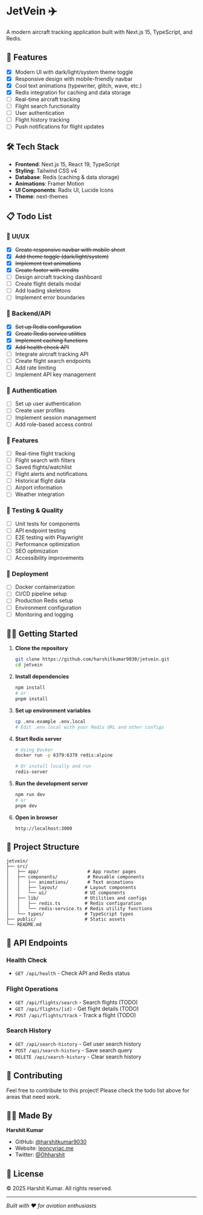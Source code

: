 # JetVein ✈️

A modern aircraft tracking application built with Next.js 15, TypeScript, and Redis.

## 🚀 Features

- [x] Modern UI with dark/light/system theme toggle
- [x] Responsive design with mobile-friendly navbar
- [x] Cool text animations (typewriter, glitch, wave, etc.)
- [x] Redis integration for caching and data storage
- [ ] Real-time aircraft tracking
- [ ] Flight search functionality
- [ ] User authentication
- [ ] Flight history tracking
- [ ] Push notifications for flight updates

## 🛠️ Tech Stack

- **Frontend**: Next.js 15, React 19, TypeScript
- **Styling**: Tailwind CSS v4
- **Database**: Redis (caching & data storage)
- **Animations**: Framer Motion
- **UI Components**: Radix UI, Lucide Icons
- **Theme**: next-themes

## 📋 Todo List

### 🎨 UI/UX
- [x] ~~Create responsive navbar with mobile sheet~~
- [x] ~~Add theme toggle (dark/light/system)~~
- [x] ~~Implement text animations~~
- [x] ~~Create footer with credits~~
- [ ] Design aircraft tracking dashboard
- [ ] Create flight details modal
- [ ] Add loading skeletons
- [ ] Implement error boundaries

### 🔧 Backend/API
- [x] ~~Set up Redis configuration~~
- [x] ~~Create Redis service utilities~~
- [x] ~~Implement caching functions~~
- [x] ~~Add health check API~~
- [ ] Integrate aircraft tracking API
- [ ] Create flight search endpoints
- [ ] Add rate limiting
- [ ] Implement API key management

### 🔐 Authentication
- [ ] Set up user authentication
- [ ] Create user profiles
- [ ] Implement session management
- [ ] Add role-based access control

### 📱 Features
- [ ] Real-time flight tracking
- [ ] Flight search with filters
- [ ] Saved flights/watchlist
- [ ] Flight alerts and notifications
- [ ] Historical flight data
- [ ] Airport information
- [ ] Weather integration

### 🧪 Testing & Quality
- [ ] Unit tests for components
- [ ] API endpoint testing
- [ ] E2E testing with Playwright
- [ ] Performance optimization
- [ ] SEO optimization
- [ ] Accessibility improvements

### 🚀 Deployment
- [ ] Docker containerization
- [ ] CI/CD pipeline setup
- [ ] Production Redis setup
- [ ] Environment configuration
- [ ] Monitoring and logging

## 🏃‍♂️ Getting Started

1. **Clone the repository**
   ```bash
   git clone https://github.com/harshitkumar9030/jetvein.git
   cd jetvein
   ```

2. **Install dependencies**
   ```bash
   npm install
   # or
   pnpm install
   ```

3. **Set up environment variables**
   ```bash
   cp .env.example .env.local
   # Edit .env.local with your Redis URL and other configs
   ```

4. **Start Redis server**
   ```bash
   # Using Docker
   docker run -p 6379:6379 redis:alpine
   
   # Or install locally and run
   redis-server
   ```

5. **Run the development server**
   ```bash
   npm run dev
   # or
   pnpm dev
   ```

6. **Open in browser**
   ```
   http://localhost:3000
   ```

## 📁 Project Structure

```
jetvein/
├── src/
│   ├── app/                  # App router pages
│   ├── components/           # Reusable components
│   │   ├── animations/       # Text animations
│   │   ├── layout/          # Layout components
│   │   └── ui/              # UI components
│   ├── lib/                 # Utilities and configs
│   │   ├── redis.ts         # Redis configuration
│   │   └── redis-service.ts # Redis utility functions
│   └── types/               # TypeScript types
├── public/                  # Static assets
└── README.md
```

## 🌟 API Endpoints

### Health Check
- `GET /api/health` - Check API and Redis status

### Flight Operations
- `GET /api/flights/search` - Search flights (TODO)
- `GET /api/flights/[id]` - Get flight details (TODO)
- `POST /api/flights/track` - Track a flight (TODO)

### Search History
- `GET /api/search-history` - Get user search history
- `POST /api/search-history` - Save search query
- `DELETE /api/search-history` - Clear search history

## 🤝 Contributing

Feel free to contribute to this project! Please check the todo list above for areas that need work.

## 👨‍💻 Made By

**Harshit Kumar**
- GitHub: [@harshitkumar9030](https://github.com/harshitkumar9030)
- Website: [leoncyriac.me](https://leoncyriac.me)
- Twitter: [@Ohharshit](https://twitter.com/Ohharshit)

## 📄 License

© 2025 Harshit Kumar. All rights reserved.

---

*Built with ❤️ for aviation enthusiasts*
